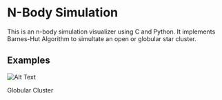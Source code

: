 # N-Body Simulation

This is an n-body simulation visualizer using C and Python. It implements Barnes-Hut Algorithm to simultate an open or globular star cluster.

## Examples
![Alt Text](demo/globular_gif.gif)

Globular Cluster
